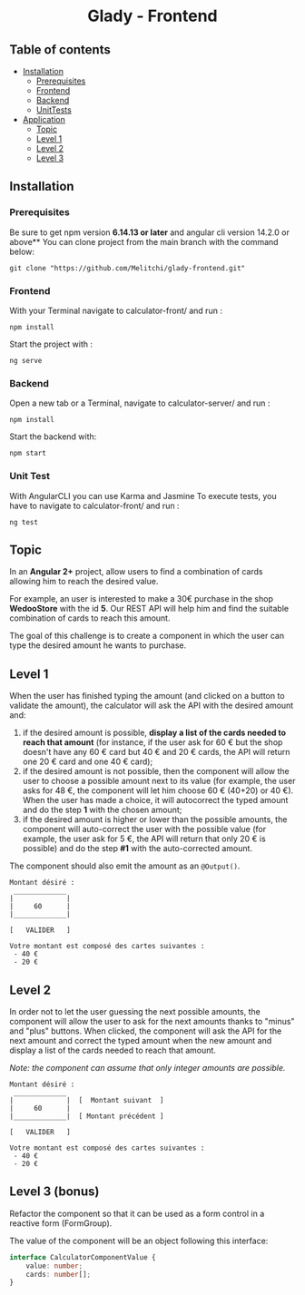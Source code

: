 <h1 align="center">
  <br>
      Glady - Frontend
  <br>
</h1>

## Table of contents

  * [Installation](#installation)
     * [Prerequisites](#prerequisites)
     * [Frontend](#frontend)
     * [Backend](#backend)
     * [UnitTests](#unit-test)
  * [Application](#application)
    * [Topic](#topic)
    * [Level 1](#level-1)
    * [Level 2](#level-2)
    * [Level 3](#level-3-bonus)




<h2 id="installation">Installation</h2>

### Prerequisites

Be sure to get npm version **6.14.13 or later** and angular cli version 14.2.0 or above**
You can clone project from the main branch with the command below:

```
git clone "https://github.com/Melitchi/glady-frontend.git"
```

### Frontend


With your Terminal navigate to calculator-front/ and run :

```
npm install
```

Start the project with :
```
ng serve
```

### Backend

Open a new tab or a Terminal, navigate to calculator-server/ and run :
```
npm install 
```

Start the backend with:
```
npm start
```

### Unit Test

With AngularCLI you can use Karma and Jasmine
To execute tests, you have to navigate to calculator-front/ and run :
```
ng test
```


## Topic

In an **Angular 2+** project, allow users to find a combination of cards allowing him to reach the desired value.

For example, an user is interested to make a 30€ purchase in the shop **WedooStore** with the id **5**.
Our REST API will help him and find the suitable combination of cards to reach this amount.

The goal of this challenge is to create a component in which the user can type the desired amount he wants to
purchase. 

## Level 1

When the user has finished typing the amount (and clicked on a button to validate the amount), the calculator
will ask the API with the desired amount and:

1. if the desired amount is possible, **display a list of the cards needed to reach that amount** (for instance, if the 
user ask for 60 € but the shop doesn't have any 60 € card but 40 € and 20 € cards, the API will return one 20 € card 
and one 40 € card);
2. if the desired amount is not possible, then the component will allow the user to choose a possible amount
next to its value (for example, the user asks for 48 €, the component will let him choose 60 € (40+20) or 40 €).
When the user has made a choice, it will autocorrect the typed amount and do the step **1** with the chosen amount;
3. if the desired amount is higher or lower than the possible amounts, the component will auto-correct the user
with the possible value (for example, the user ask for 5 €, the API will return that only 20 € is possible) and 
do the step **#1** with the auto-corrected amount. 

The component should also emit the amount as an `@Output()`.


```
Montant désiré :
 _____________
|             |  
|     60      |
|_____________|

[   VALIDER   ]

Votre montant est composé des cartes suivantes :
 - 40 €
 - 20 €

```

## Level 2

In order not to let the user guessing the next possible amounts, the component will allow the user to ask for the next
amounts thanks to "minus" and "plus" buttons. When clicked, the component will ask the API for the next amount and correct
the typed amount when the new amount and display a list of the cards needed to reach that amount.

*Note: the component can assume that only integer amounts are possible.*

```
Montant désiré :
 _____________
|             |  [  Montant suivant  ]
|     60      |
|_____________|  [ Montant précédent ]

[   VALIDER   ]

Votre montant est composé des cartes suivantes :
 - 40 €
 - 20 €

```

## Level 3 (bonus)

Refactor the component so that it can be used as a form control in a reactive form (FormGroup).

The value of the component will be an object following this interface:
```typescript
interface CalculatorComponentValue {
    value: number;
    cards: number[];
}
```
